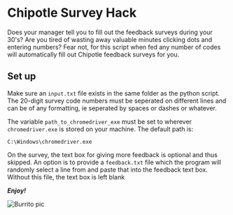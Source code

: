 # Chipotle Survey Hack
Does your manager tell you to fill out the feedback surveys during your 30's? Are you tired of wasting away valuable minutes clicking dots and entering numbers? Fear not, for this script when fed any number of codes will automatically fill out Chipotle feedback surveys for you.

## Set up
Make sure an `input.txt` file exists in the same folder as the python script. The 20-digit survey code numbers must be seperated on different lines and can be of any formatting, ie seperated by spaces or dashes or whatever.

The variable `path_to_chromedriver_exe` must be set to wherever `chromedriver.exe` is stored on your machine. The default path is:
```
C:\Windows\chromedriver.exe
```

On the survey, the text box for giving more feedback is optional and thus skipped. An option is to provide a `feedback.txt` file which the program will randomly select a line from and paste that into the feedback text box. Without this file, the text box is left blank

**_Enjoy!_**

![Burrito pic](https://www.pymnts.com/wp-content/uploads/2019/08/mobile-order-ahead-Chipotle-rewards-AI.jpg)